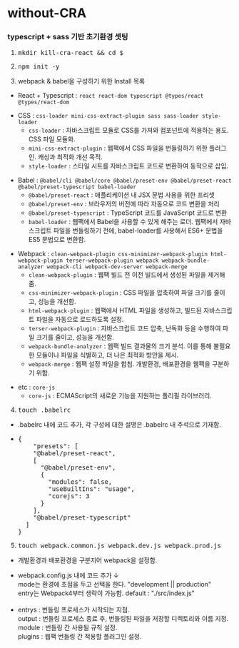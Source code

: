 # without-CRA

### typescript + sass 기반 초기환경 셋팅

1. <pre>mkdir kill-cra-react && cd $_</pre>
2. <pre>npm init -y</pre>
3. webpack & babel을 구성하기 위한 Install 목록

- React + Typescript : <code>react react-dom typescript @types/react @types/react-dom</code><br/>
<ul>
    <li>
        CSS : <code>css-loader mini-css-extract-plugin sass sass-loader style-loader</code>
        <ul>
            <li> 
                <code>css-loader</code> : 자바스크립트 모듈로 CSS를 가져와 컴포넌트에 적용하는 용도. CSS 파일 모듈화.
            </li>
            <li>
                <code>mini-css-extract-plugin</code> : 웹팩에서 CSS 파일을 번들링하기 위한 플러그인. 캐싱과 최적화 개선 목적.
            </li>
            <li>
                <code>style-loader</code> : 스타일 시트를 자바스크립트 코드로 변환하여 동적으로 삽입.
            </li>
        </ul>
    </li>
</ul>
<ul>
    <li>
        Babel : <code>@babel/cli @babel/core @babel/preset-env @babel/preset-react @babel/preset-typescript babel-loader</code>
        <ul>
            <li> 
                <code>@babel/preset-react</code> : 애플리케이션 내 JSX 문법 사용을 위한 프리셋
            </li>
            <li>
               <code>@babel/preset-env</code> : 브라우저의 버전에 따라 자동으로 코드 변환을 처리
            </li>
            <li>
                <code>@babel/preset-typescript</code> : TypeScript 코드를 JavaScript 코드로 변환
            </li>
            <li>
                <code>babel-loader</code> : 웹팩에서 Babel을 사용할 수 있게 해주는 로더. 웹팩에서 자바스크립트 파일을 번들링하기 전에, babel-loader를 사용해서 ES6+ 문법을 ES5 문법으로 변환함.
            </li>
        </ul>
    </li>
</ul>
<ul>
    <li>
        Webpack : <code>clean-webpack-plugin css-minimizer-webpack-plugin html-webpack-plugin terser-webpack-plugin webpack webpack-bundle-analyzer webpack-cli webpack-dev-server webpack-merge</code>
        <ul>
            <li> 
                <code>clean-webpack-plugin</code> : 웹팩 빌드 전 이전 빌드에서 생성된 파일을 제거해 줌.
            </li>
            <li>
               <code>css-minimizer-webpack-plugin</code> : CSS 파일을 압축하여 파일 크기를 줄이고, 성능을 개선함.
            </li>
            <li>
                <code>html-webpack-plugin</code> : 웹팩에서 HTML 파일을 생성하고, 빌드된 자바스크립트 파일을 자동으로 로드하도록 설정.
            </li>
            <li>
                <code>terser-webpack-plugin</code> : 자바스크립트 코드 압축, 난독화 등을 수행하여 파일 크기를 줄이고, 성능을 개선함.
            </li>
            <li>
                <code>webpack-bundle-analyzer</code> : 웹팩 빌드 결과물의 크기 분석. 이를 통해 불필요한 모듈이나 파일을 식별하고, 더 나은 최적화 방안을 제시.
            </li>
             <li>
                <code>webpack-merge</code> : 웹팩 설정 파일을 합침. 개발환경, 배포환경을 웹팩을 구분하기 위함.
            </li>
        </ul>
    </li>
</ul>

<ul>
    <li>
        etc : <code>core-js</code>
        <ul>
            <li> 
                <code>core-js</code> : ECMAScript의 새로운 기능을 지원하는 폴리필 라이브러리.
            </li>
        </ul>
    </li>
</ul>

4. <pre>touch .babelrc</pre>

- .babelrc 내에 코드 추가,
각 구성에 대한 설명은 .babelrc 내 주석으로 기재함.
<ul>
    <li>
<pre>
{
    "presets": [
    "@babel/preset-react",
    [
      "@babel/preset-env",
      {
        "modules": false,
        "useBuiltIns": "usage",
        "corejs": 3
      }
    ],
    "@babel/preset-typescript"
  ]
}
</pre>
    </li>
</ul>

5. <pre>touch webpack.common.js webpack.dev.js webpack.prod.js</pre>

- 개발환경과 배포환경을 구분지어 webpack을 설정함.
<ul>
    <li>
        webpack.config.js 내에 코드 추가 ↓ <br/>
        mode는 환경에 초점을 두고 선택을 한다. "development || production"<br/>
        entry는 Webpack4부터 생략이 가능함. default : "./src/index.js"<br/><br/>
    </li>
    <li>
        entrys : 번들링 프로세스가 시작되는 지점.<br/>
        output : 번들링 프로세스 종료 후, 번들링된 파일을 저장할 디렉토리와 이름 지정.<br/>
        module : 번들링 간 사용될 규칙 설정.<br/>
        plugins : 웹팩 번들링 간 적용할 플러그인 설정.<br/> 
    </li>
</ul>

